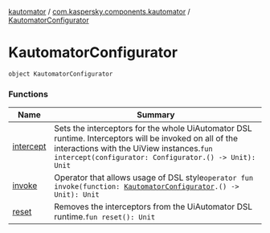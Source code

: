 [kautomator](../../index.md) / [com.kaspersky.components.kautomator](../index.md) / [KautomatorConfigurator](./index.md)

# KautomatorConfigurator

`object KautomatorConfigurator`

### Functions

| Name | Summary |
|---|---|
| [intercept](intercept.md) | Sets the interceptors for the whole UiAutomator DSL runtime. Interceptors will be invoked on all of the interactions with the UiView instances.`fun intercept(configurator: Configurator.() -> Unit): Unit` |
| [invoke](invoke.md) | Operator that allows usage of DSL style`operator fun invoke(function: `[`KautomatorConfigurator`](./index.md)`.() -> Unit): Unit` |
| [reset](reset.md) | Removes the interceptors from the UiAutomator DSL runtime.`fun reset(): Unit` |
